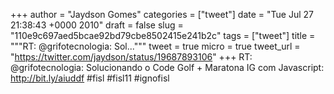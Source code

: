 
+++
author = "Jaydson Gomes"
categories = ["tweet"]
date = "Tue Jul 27 21:38:43 +0000 2010"
draft = false
slug = "110e9c697aed5bcae92bd79cbe8502415e241b2c"
tags = ["tweet"]
title = """RT: @grifotecnologia: Sol..."""
tweet = true
micro = true
tweet_url = "https://twitter.com/jaydson/status/19687893106"
+++
RT: @grifotecnologia: Solucionando o Code Golf + Maratona IG com Javascript: http://bit.ly/aiuddf #fisl #fisl11 #ignofisl
